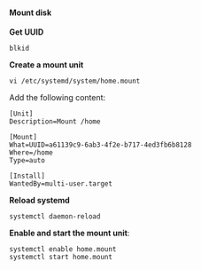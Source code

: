 #### Mount disk 
**Get UUID**
```
blkid
```

**Create a mount unit**

```
vi /etc/systemd/system/home.mount
```

Add the following content:

```
[Unit]
Description=Mount /home

[Mount]
What=UUID=a61139c9-6ab3-4f2e-b717-4ed3fb6b8128
Where=/home
Type=auto

[Install]
WantedBy=multi-user.target
```

**Reload systemd**
```
systemctl daemon-reload
```

**Enable and start the mount unit**:
```
systemctl enable home.mount
systemctl start home.mount
```
